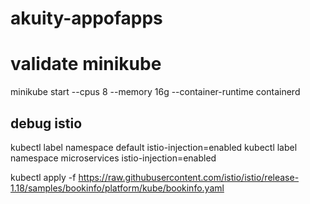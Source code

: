 # akuity-appofapps

# validate minikube
minikube start --cpus 8 --memory 16g --container-runtime containerd 

## debug istio
kubectl label namespace default istio-injection=enabled
kubectl label namespace microservices istio-injection=enabled


kubectl apply -f https://raw.githubusercontent.com/istio/istio/release-1.18/samples/bookinfo/platform/kube/bookinfo.yaml
